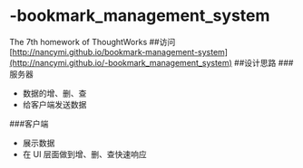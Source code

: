 # -bookmark_management_system
The 7th homework of ThoughtWorks
##访问
[http://nancymi.github.io/bookmark-management-system](http://nancymi.github.io/-bookmark_management_system)
##设计思路
###服务器
* 数据的增、删、查
* 给客户端发送数据

###客户端
* 展示数据
* 在 UI 层面做到增、删、查快速响应